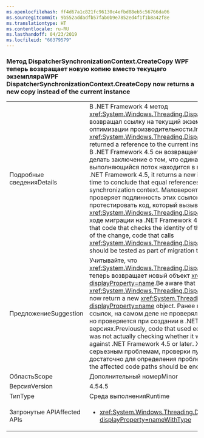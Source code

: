 ```yaml
---
ms.openlocfilehash: ff4d67a1c821fc96130c4efbd88eb5c56766da06
ms.sourcegitcommit: 9b552addadfb57fab0b9e7852ed4f1f1b8a42f8e
ms.translationtype: HT
ms.contentlocale: ru-RU
ms.lasthandoff: 04/23/2019
ms.locfileid: "66379579"
---
```

### <a name="wpf-dispatchersynchronizationcontextcreatecopy-now-returns-a-new-copy-instead-of-the-current-instance"></a><span data-ttu-id="702af-101">Метод DispatcherSynchronizationContext.CreateCopy WPF теперь возвращает новую копию вместо текущего экземпляра</span><span class="sxs-lookup"><span data-stu-id="702af-101">WPF DispatcherSynchronizationContext.CreateCopy now returns a new copy instead of the current instance</span></span>

|   |   |
|---|---|
|<span data-ttu-id="702af-102">Подробные сведения</span><span class="sxs-lookup"><span data-stu-id="702af-102">Details</span></span>|<span data-ttu-id="702af-103">В .NET Framework 4 метод <xref:System.Windows.Threading.DispatcherSynchronizationContext.CreateCopy> возвращал ссылку на текущий экземпляр главным образом в качестве оптимизации производительности.</span><span class="sxs-lookup"><span data-stu-id="702af-103">In the .NET Framework 4, <xref:System.Windows.Threading.DispatcherSynchronizationContext.CreateCopy> returned a reference to the current instance, primarily as a performance optimization.</span></span> <span data-ttu-id="702af-104">В .NET Framework 4.5 он возвращает новый экземпляр, что позволяет впервые делать заключение о том, что одинаковые ссылки указывают на то, что выполняющийся поток находится в правильном контексте синхронизации.</span><span class="sxs-lookup"><span data-stu-id="702af-104">In the .NET Framework 4.5, it returns a new instance which makes it possible for the first time to conclude that equal references indicate the executing thread is in the correct synchronization context.</span></span>  <span data-ttu-id="702af-105">Маловероятно, что будет затронут код, который проверяет подлинность этих ссылок, но в связи с изменением необходимо протестировать код, который вызывает <xref:System.Windows.Threading.DispatcherSynchronizationContext.CreateCopy>, в ходе миграции на .NET Framework 4.5 или более позднюю версию.</span><span class="sxs-lookup"><span data-stu-id="702af-105">It is unlikely that code that checks the identity of these references will be affected, but because of the change, code that calls <xref:System.Windows.Threading.DispatcherSynchronizationContext.CreateCopy> should be tested as part of migration to the .NET Framework 4.5 or newer.</span></span>|
|<span data-ttu-id="702af-106">Предложение</span><span class="sxs-lookup"><span data-stu-id="702af-106">Suggestion</span></span>|<span data-ttu-id="702af-107">Учитывайте, что <xref:System.Windows.Threading.DispatcherSynchronizationContext.CreateCopy> теперь возвращает новый объект <xref:System.Threading.SynchronizationContext?displayProperty=name>.</span><span class="sxs-lookup"><span data-stu-id="702af-107">Be aware that <xref:System.Windows.Threading.DispatcherSynchronizationContext.CreateCopy> will now return a new <xref:System.Threading.SynchronizationContext?displayProperty=name> object.</span></span> <span data-ttu-id="702af-108">Ранее код, который использовал эквивалентность ссылок, на самом деле не проверялся на нахождение в правильном контексте, но проверяется при создании в .NET Framework 4.5 или более поздних версиях.</span><span class="sxs-lookup"><span data-stu-id="702af-108">Previously, code that used equivalence of references generated this way was not actually checking whether it was in the proper context, but does when built against .NET Framework 4.5 or later.</span></span>  <span data-ttu-id="702af-109">Хотя маловероятно, что это приведет к серьезным проблемам, проверки путей к затронутому коду должно быть достаточно для определения проблемы.</span><span class="sxs-lookup"><span data-stu-id="702af-109">While unlikely to cause issues, exercising the affected code paths should be enough to determine if this poses any problem.</span></span>|
|<span data-ttu-id="702af-110">Область</span><span class="sxs-lookup"><span data-stu-id="702af-110">Scope</span></span>|<span data-ttu-id="702af-111">Дополнительный номер</span><span class="sxs-lookup"><span data-stu-id="702af-111">Minor</span></span>|
|<span data-ttu-id="702af-112">Версия</span><span class="sxs-lookup"><span data-stu-id="702af-112">Version</span></span>|<span data-ttu-id="702af-113">4.5</span><span class="sxs-lookup"><span data-stu-id="702af-113">4.5</span></span>|
|<span data-ttu-id="702af-114">Тип</span><span class="sxs-lookup"><span data-stu-id="702af-114">Type</span></span>|<span data-ttu-id="702af-115">Среда выполнения</span><span class="sxs-lookup"><span data-stu-id="702af-115">Runtime</span></span>|
|<span data-ttu-id="702af-116">Затронутые API</span><span class="sxs-lookup"><span data-stu-id="702af-116">Affected APIs</span></span>|<ul><li><xref:System.Windows.Threading.DispatcherSynchronizationContext.CreateCopy?displayProperty=nameWithType></li></ul>|
